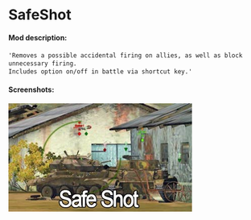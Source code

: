 # SafeShot
#### Mod description:
    'Removes a possible accidental firing on allies, as well as block unnecessary firing.
	Includes option on/off in battle via shortcut key.'

#### Screenshots:
![ScreenShot](./SafeShot.jpg)
